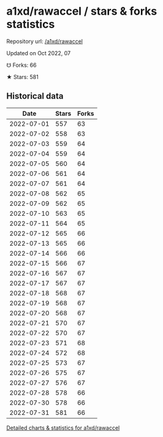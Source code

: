 # a1xd/rawaccel / stars & forks statistics

Repository url: [/a1xd/rawaccel](https://github.com/a1xd/rawaccel)

Updated on Oct 2022, 07

☋ Forks: 66

★ Stars: 581

## Historical data
| Date | Stars | Forks |
|------|-------|-------|
| 2022-07-01 | 557 | 63 | 
| 2022-07-02 | 558 | 63 | 
| 2022-07-03 | 559 | 64 | 
| 2022-07-04 | 559 | 64 | 
| 2022-07-05 | 560 | 64 | 
| 2022-07-06 | 561 | 64 | 
| 2022-07-07 | 561 | 64 | 
| 2022-07-08 | 562 | 65 | 
| 2022-07-09 | 562 | 65 | 
| 2022-07-10 | 563 | 65 | 
| 2022-07-11 | 564 | 65 | 
| 2022-07-12 | 565 | 66 | 
| 2022-07-13 | 565 | 66 | 
| 2022-07-14 | 566 | 66 | 
| 2022-07-15 | 566 | 67 | 
| 2022-07-16 | 567 | 67 | 
| 2022-07-17 | 567 | 67 | 
| 2022-07-18 | 568 | 67 | 
| 2022-07-19 | 568 | 67 | 
| 2022-07-20 | 568 | 67 | 
| 2022-07-21 | 570 | 67 | 
| 2022-07-22 | 570 | 67 | 
| 2022-07-23 | 571 | 68 | 
| 2022-07-24 | 572 | 68 | 
| 2022-07-25 | 573 | 67 | 
| 2022-07-26 | 575 | 67 | 
| 2022-07-27 | 576 | 67 | 
| 2022-07-28 | 578 | 66 | 
| 2022-07-30 | 578 | 66 | 
| 2022-07-31 | 581 | 66 | 


[Detailed charts & statistics for a1xd/rawaccel](https://reviewgithub.com/rep/a1xd/rawaccel)
